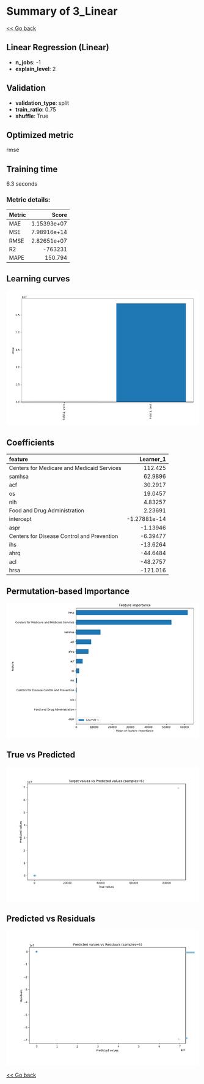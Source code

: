 # Summary of 3_Linear

[<< Go back](../README.md)


## Linear Regression (Linear)
- **n_jobs**: -1
- **explain_level**: 2

## Validation
 - **validation_type**: split
 - **train_ratio**: 0.75
 - **shuffle**: True

## Optimized metric
rmse

## Training time

6.3 seconds

### Metric details:
| Metric   |             Score |
|:---------|------------------:|
| MAE      |       1.15393e+07 |
| MSE      |       7.98916e+14 |
| RMSE     |       2.82651e+07 |
| R2       | -763231           |
| MAPE     |     150.794       |



## Learning curves
![Learning curves](learning_curves.png)

## Coefficients
| feature                                    |      Learner_1 |
|:-------------------------------------------|---------------:|
| Centers for Medicare and Medicaid Services |  112.425       |
| samhsa                                     |   62.9896      |
| acf                                        |   30.2917      |
| os                                         |   19.0457      |
| nih                                        |    4.83257     |
| Food and Drug Administration               |    2.23691     |
| intercept                                  |   -1.27881e-14 |
| aspr                                       |   -1.13946     |
| Centers for Disease Control and Prevention |   -6.39477     |
| ihs                                        |  -13.6264      |
| ahrq                                       |  -44.6484      |
| acl                                        |  -48.2757      |
| hrsa                                       | -121.016       |


## Permutation-based Importance
![Permutation-based Importance](permutation_importance.png)
## True vs Predicted

![True vs Predicted](true_vs_predicted.png)


## Predicted vs Residuals

![Predicted vs Residuals](predicted_vs_residuals.png)



[<< Go back](../README.md)
